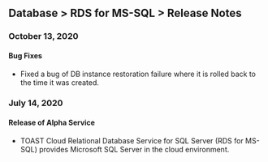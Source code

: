 ## Database > RDS for MS-SQL > Release Notes

### October 13, 2020

#### Bug Fixes

* Fixed a bug of DB instance restoration failure where it is rolled back to the time it was created.

### July 14, 2020

#### Release of Alpha Service 

* TOAST Cloud Relational Database Service for SQL Server (RDS for MS-SQL) provides Microsoft SQL Server in the cloud environment. 
